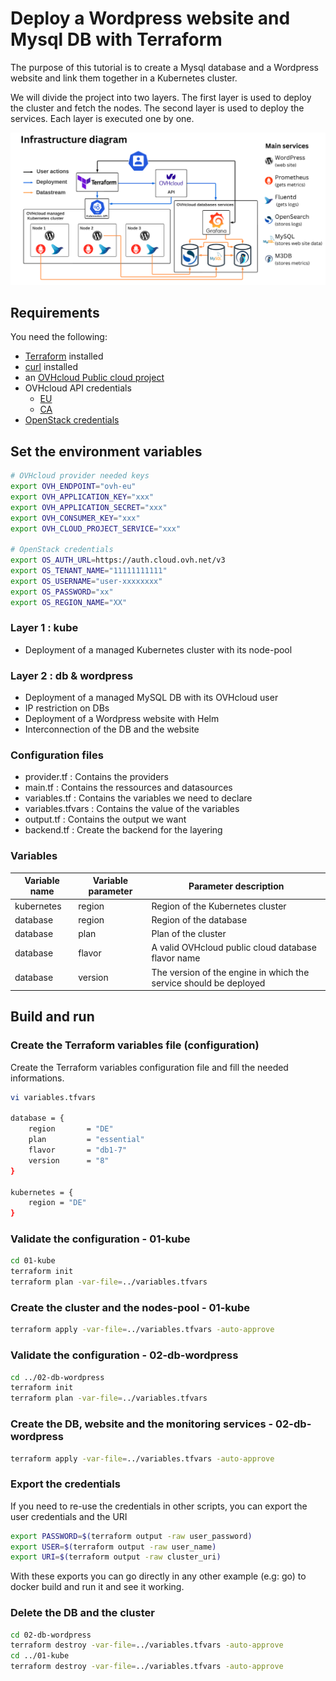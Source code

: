 # Deploy a Wordpress website and Mysql DB with Terraform

The purpose of this tutorial is to create a Mysql database and a Wordpress website and link them together in a Kubernetes cluster.

We will divide the project into two layers. The first layer is used to deploy the cluster and fetch the nodes. The second layer is used to deploy the services. Each layer is executed one by one.

![Infrastructure diagram](./img/diagram.png)

## Requirements

You need the following:
* [Terraform](https://www.terraform.io/) installed
* [curl](https://curl.se/) installed
* an [OVHcloud Public cloud project](https://www.ovhcloud.com/en/public-cloud/)
* OVHcloud API credentials
    * [EU](https://www.ovh.com/auth/?onsuccess=https%3A%2F%2Fwww.ovh.com%2Fauth%2FcreateToken%2F%3F)
    * [CA](https://ca.ovh.com/auth/?onsuccess=https%3A//ca.ovh.com%2Fauth%2FcreateToken%2F%3F)
* [OpenStack credentials](https://help.ovhcloud.com/csm/en-public-cloud-compute-set-openstack-environment-variables?id=kb_article_view&sysparm_article=KB0050920)

## Set the environment variables

```bash
# OVHcloud provider needed keys
export OVH_ENDPOINT="ovh-eu"
export OVH_APPLICATION_KEY="xxx"
export OVH_APPLICATION_SECRET="xxx"
export OVH_CONSUMER_KEY="xxx"
export OVH_CLOUD_PROJECT_SERVICE="xxx"

# OpenStack credentials
export OS_AUTH_URL=https://auth.cloud.ovh.net/v3
export OS_TENANT_NAME="11111111111"
export OS_USERNAME="user-xxxxxxxx"
export OS_PASSWORD="xx"
export OS_REGION_NAME="XX"
```

### Layer 1 : kube

* Deployment of a managed Kubernetes cluster with its node-pool

### Layer 2 : db & wordpress

* Deployment of a managed MySQL DB with its OVHcloud user
* IP restriction on DBs
* Deployment of a Wordpress website with Helm
* Interconnection of the DB and the website

### Configuration files

* provider.tf      : Contains the providers
* main.tf          : Contains the ressources and datasources 
* variables.tf     : Contains the variables we need to declare
* variables.tfvars : Contains the value of the variables
* output.tf        : Contains the output we want
* backend.tf       : Create the backend for the layering

### Variables

|Variable name        |Variable parameter   |Parameter description|
|---------------------|---------------------|---------------------|
|kubernetes|region|Region of the Kubernetes cluster|
|database|region|Region of the database|
|database|plan|Plan of the cluster|
|database|flavor|A valid OVHcloud public cloud database flavor name|
|database|version|The version of the engine in which the service should be deployed|

## Build and run

### Create the Terraform variables file (configuration)

Create the Terraform variables configuration file and fill the needed informations.

```bash
vi variables.tfvars

database = {
    region       = "DE"
    plan         = "essential"
    flavor       = "db1-7"
    version      = "8"
}

kubernetes = {
    region = "DE"
}
```

### Validate the configuration - 01-kube

```bash
cd 01-kube
terraform init
terraform plan -var-file=../variables.tfvars
```

### Create the cluster and the nodes-pool - 01-kube

```bash
terraform apply -var-file=../variables.tfvars -auto-approve
```

### Validate the configuration - 02-db-wordpress

```bash
cd ../02-db-wordpress
terraform init
terraform plan -var-file=../variables.tfvars
```

### Create the DB, website and the monitoring services - 02-db-wordpress

```bash
terraform apply -var-file=../variables.tfvars -auto-approve
```

### Export the credentials

If you need to re-use the credentials in other scripts, you can export the user credentials and the URI

```bash
export PASSWORD=$(terraform output -raw user_password)
export USER=$(terraform output -raw user_name)
export URI=$(terraform output -raw cluster_uri)
```

With these exports you can go directly in any other example (e.g: go) to docker build and run it and see it working.

### Delete the DB and the cluster

```bash
cd 02-db-wordpress
terraform destroy -var-file=../variables.tfvars -auto-approve
cd ../01-kube
terraform destroy -var-file=../variables.tfvars -auto-approve
```